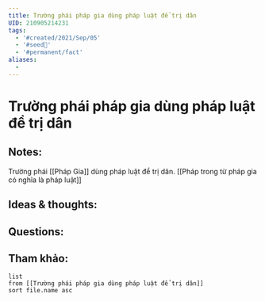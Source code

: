```yaml
---
title: Trường phái pháp gia dùng pháp luật để trị dân
UID: 210905214231
tags:
  - '#created/2021/Sep/05'
  - '#seed🥜'
  - '#permanent/fact'
aliases:
  - 
---
```

# Trường phái pháp gia dùng pháp luật để trị dân

## Notes:
Trường phái [[Pháp Gia]] dùng pháp luật để trị dân.
[[Pháp trong từ pháp gia có nghĩa là pháp luật]]

## Ideas & thoughts:

## Questions:


## Tham khảo:
```dataview
list
from [[Trường phái pháp gia dùng pháp luật để trị dân]]
sort file.name asc
```